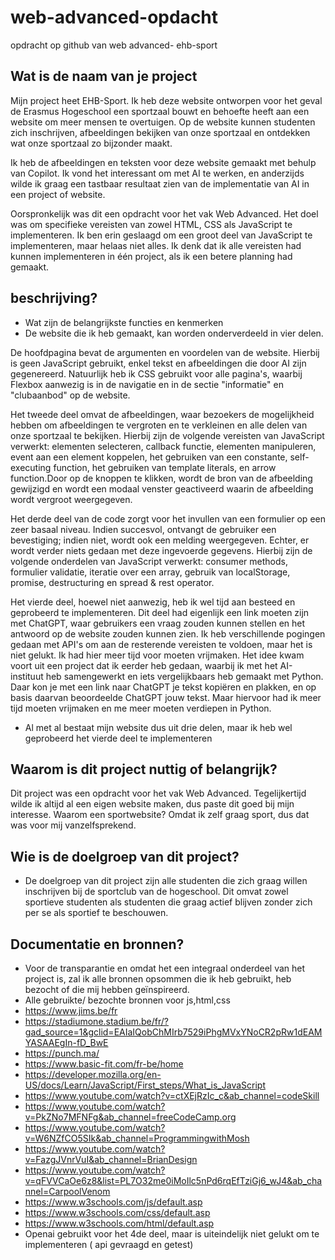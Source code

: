 # web-advanced-opdacht
 opdracht op github van web advanced- ehb-sport

## Wat is de naam van je project 
Mijn project heet EHB-Sport. Ik heb deze website ontworpen voor het geval de Erasmus Hogeschool een sportzaal bouwt en behoefte heeft aan een website om meer mensen te overtuigen. Op de website kunnen studenten zich inschrijven, afbeeldingen bekijken van onze sportzaal en ontdekken wat onze sportzaal zo bijzonder maakt.

Ik heb de afbeeldingen en teksten voor deze website gemaakt met behulp van Copilot. Ik vond het interessant om met AI te werken, en anderzijds wilde ik graag een tastbaar resultaat zien van de implementatie van AI in een project of website.

Oorspronkelijk was dit een opdracht voor het vak Web Advanced. Het doel was om specifieke vereisten van zowel HTML, CSS als JavaScript te implementeren. Ik ben erin geslaagd om een groot deel van JavaScript te implementeren, maar helaas niet alles. Ik denk dat ik alle vereisten had kunnen implementeren in één project, als ik een betere planning had gemaakt.

## beschrijving? 
-	Wat zijn de belangrijkste functies en kenmerken 
-	De website die ik heb gemaakt, kan worden onderverdeeld in vier delen.

De hoofdpagina bevat de argumenten en voordelen van de website. Hierbij is geen JavaScript gebruikt, enkel tekst en afbeeldingen die door AI zijn gegenereerd. Natuurlijk heb ik CSS gebruikt voor alle pagina's, waarbij Flexbox aanwezig is in de navigatie en in de sectie "informatie" en "clubaanbod" op de website.

Het tweede deel omvat de afbeeldingen, waar bezoekers de mogelijkheid hebben om afbeeldingen te vergroten en te verkleinen en alle delen van onze sportzaal te bekijken. Hierbij zijn de volgende vereisten van JavaScript verwerkt: elementen selecteren, callback functie, elementen manipuleren, event aan een element koppelen, het gebruiken van een constante, self-executing function, het gebruiken van template literals, en arrow function.Door op de knoppen te klikken, wordt de bron van de afbeelding gewijzigd en wordt een modaal venster geactiveerd waarin de afbeelding wordt vergroot weergegeven.


Het derde deel van de code zorgt voor het invullen van een formulier op een zeer basaal niveau. Indien succesvol, ontvangt de gebruiker een bevestiging; indien niet, wordt ook een melding weergegeven. Echter, er wordt verder niets gedaan met deze ingevoerde gegevens. Hierbij zijn de volgende onderdelen van JavaScript verwerkt: consumer methods, formulier validatie, iteratie over een array, gebruik van localStorage, promise, destructuring en spread & rest operator.

Het vierde deel, hoewel niet aanwezig, heb ik wel tijd aan besteed en geprobeerd te implementeren. Dit deel had eigenlijk een link moeten zijn met ChatGPT, waar gebruikers een vraag zouden kunnen stellen en het antwoord op de website zouden kunnen zien. Ik heb verschillende pogingen gedaan met API's om aan de resterende vereisten te voldoen, maar het is niet gelukt. Ik had hier meer tijd voor moeten vrijmaken. Het idee kwam voort uit een project dat ik eerder heb gedaan, waarbij ik met het AI-instituut heb samengewerkt en iets vergelijkbaars heb gemaakt met Python. Daar kon je met een link naar ChatGPT je tekst kopiëren en plakken, en op basis daarvan beoordeelde ChatGPT jouw tekst. Maar hiervoor had ik meer tijd moeten vrijmaken en me meer moeten verdiepen in Python.

-	Al met al bestaat mijn website dus uit drie delen, maar ik heb wel geprobeerd het vierde deel te implementeren

## Waarom is dit project nuttig of belangrijk?
Dit project was een opdracht voor het vak Web Advanced. Tegelijkertijd wilde ik altijd al een eigen website maken, dus paste dit goed bij mijn interesse. Waarom een sportwebsite? Omdat ik zelf graag sport, dus dat was voor mij vanzelfsprekend.

## Wie is de doelgroep van dit project?
-	De doelgroep van dit project zijn alle studenten die zich graag willen inschrijven bij de sportclub van de hogeschool. Dit omvat zowel sportieve studenten als studenten die graag actief blijven zonder zich per se als sportief te beschouwen.

## Documentatie en bronnen? 
-	Voor de transparantie en omdat het een integraal onderdeel van het project is, zal ik alle bronnen opsommen die ik heb gebruikt, heb bezocht of die mij hebben geïnspireerd.
-	Alle gebruikte/ bezochte bronnen voor js,html,css  
-	https://www.jims.be/fr
-	https://stadiumone.stadium.be/fr/?gad_source=1&gclid=EAIaIQobChMIrb7529iPhgMVxYNoCR2pRw1dEAMYASAAEgIn-fD_BwE 
-	https://punch.ma/ 
-	https://www.basic-fit.com/fr-be/home 
-	https://developer.mozilla.org/en-US/docs/Learn/JavaScript/First_steps/What_is_JavaScript
-	https://www.youtube.com/watch?v=ctXEjRzIc_c&ab_channel=codeSkill
-	https://www.youtube.com/watch?v=PkZNo7MFNFg&ab_channel=freeCodeCamp.org
-	https://www.youtube.com/watch?v=W6NZfCO5SIk&ab_channel=ProgrammingwithMosh 
-	https://www.youtube.com/watch?v=FazgJVnrVuI&ab_channel=BrianDesign 
-	https://www.youtube.com/watch?v=qFVVCaOe6z8&list=PL7O32me0iMoIlc5nPd6rqEfTziGj6_wJ4&ab_channel=CarpoolVenom 
-	https://www.w3schools.com/js/default.asp 
-	https://www.w3schools.com/css/default.asp 
-	https://www.w3schools.com/html/default.asp 
-	Openai gebruikt voor het 4de deel, maar is uiteindelijk niet gelukt om te implementeren 
( api gevraagd en getest) 
